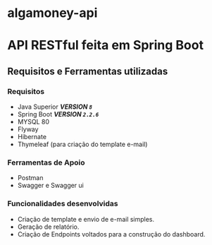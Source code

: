 # algamoney-api

# API RESTful feita em Spring Boot

## Requisitos e Ferramentas utilizadas

### Requisitos

- Java Superior ***VERSION `8`***
- Spring Boot ***VERSION `2.2.6`***
- MYSQL 80 
- Flyway
- Hibernate
- Thymeleaf (para criação do template e-mail)

### Ferramentas de Apoio

- Postman
- Swagger e Swagger ui

### Funcionalidades desenvolvidas

- Criação de template e envio de e-mail simples.
- Geração de relatório.
- Criação de Endpoints voltados para a construção do dashboard.
